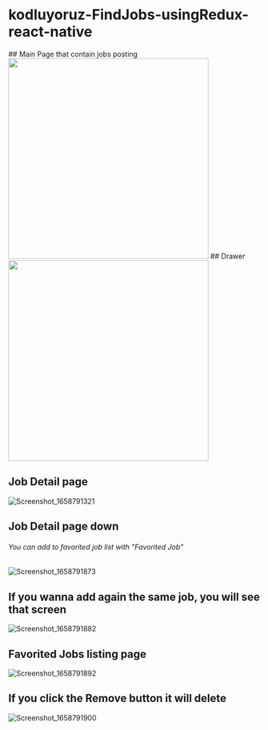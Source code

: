 # kodluyoruz-FindJobs-usingRedux-react-native


<p float="left">
## Main Page that contain jobs posting
<img src="https://user-images.githubusercontent.com/45782857/180892502-0de45b29-72fd-450c-9ebc-04bbf01f29e1.png" width="400"/> 
## Drawer
<img src="https://user-images.githubusercontent.com/45782857/180892507-d1a38714-4007-4f25-b8a1-3c75513cb2d2.png" width="400"/> 
</p>


## Job Detail page
![Screenshot_1658791321](https://user-images.githubusercontent.com/45782857/180892509-bfd591ae-5b31-4694-a610-90a771bc717b.png)


## Job Detail page down
###### You can add to favorited job list with "Favorited Job"
![Screenshot_1658791873](https://user-images.githubusercontent.com/45782857/180892512-088081d7-8c12-4e9f-93ac-40cc1cf29683.png)


## If you wanna add again the same job, you will see that screen
![Screenshot_1658791882](https://user-images.githubusercontent.com/45782857/180892514-e94b8d3c-5a5b-474e-8091-0b7d0e158381.png)


## Favorited Jobs listing page
![Screenshot_1658791892](https://user-images.githubusercontent.com/45782857/180892516-5e6c7dcc-bd6e-4f5d-bc8e-9170427411bd.png)


## If you click the Remove button it will delete
![Screenshot_1658791900](https://user-images.githubusercontent.com/45782857/180892517-a9bc2031-d18a-4cbf-8d28-55d0bb0c8648.png)
